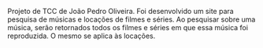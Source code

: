 Projeto de TCC de João Pedro Oliveira. Foi desenvolvido um site para pesquisa de músicas e locações de filmes e séries. Ao pesquisar sobre uma música, serão retornados todos os filmes e séries em que essa música foi reproduzida. O mesmo se aplica às locações.